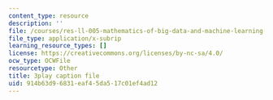 ```yaml
---
content_type: resource
description: ''
file: /courses/res-ll-005-mathematics-of-big-data-and-machine-learning-january-iap-2020/914b63d96831eaf45da517c01ef4ad12_tUk8o-ZbF4c.srt
file_type: application/x-subrip
learning_resource_types: []
license: https://creativecommons.org/licenses/by-nc-sa/4.0/
ocw_type: OCWFile
resourcetype: Other
title: 3play caption file
uid: 914b63d9-6831-eaf4-5da5-17c01ef4ad12
---
```

